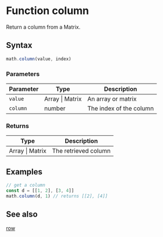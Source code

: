 <!-- Note: This file is automatically generated from source code comments. Changes made in this file will be overridden. -->
# Function column
Return a column from a Matrix.
## Syntax
```js
math.column(value, index)
```
### Parameters
Parameter | Type | Description
--------- | ---- | -----------
`value` | Array &#124; Matrix | An array or matrix
`column` | number | The index of the column
### Returns
Type | Description
---- | -----------
Array &#124; Matrix | The retrieved column
## Examples
```js
// get a column
const d = [[1, 2], [3, 4]]
math.column(d, 1) // returns [[2], [4]]
```
## See also
[row](row.md)
